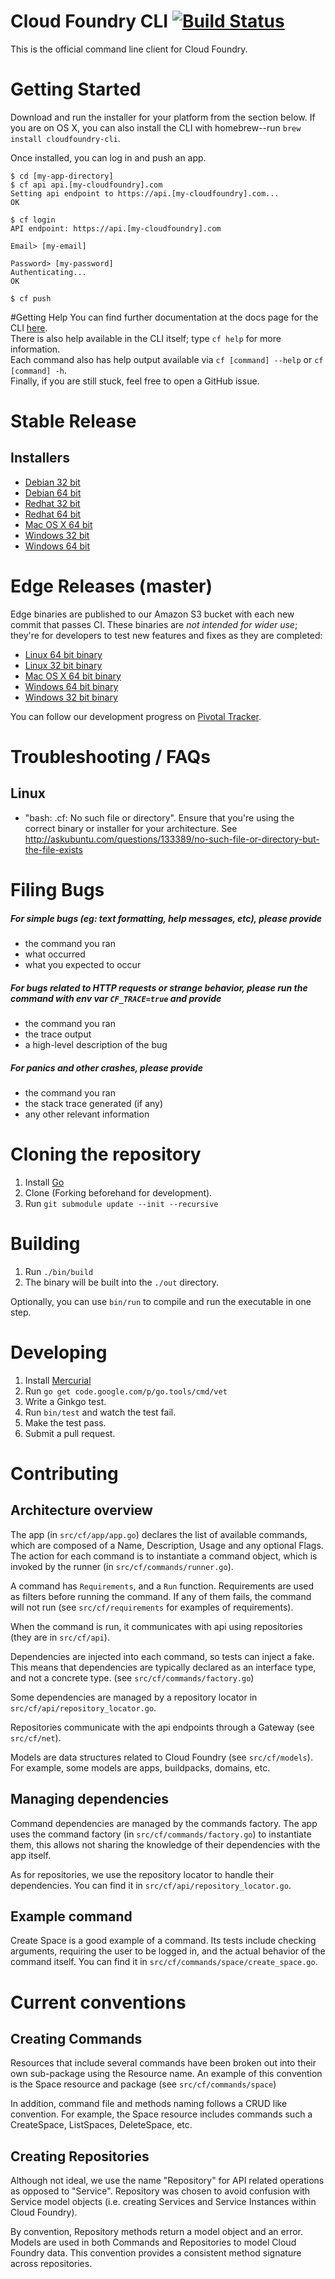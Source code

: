 Cloud Foundry CLI [![Build Status](https://travis-ci.org/cloudfoundry/cli.png?branch=master)](https://travis-ci.org/cloudfoundry/cli)
=================

This is the official command line client for Cloud Foundry.

Getting Started
===============
Download and run the installer for your platform from the section below. If you are on OS X, you can also install the CLI
with homebrew--run `brew install cloudfoundry-cli`.

Once installed, you can log in and push an app.
```
$ cd [my-app-directory]
$ cf api api.[my-cloudfoundry].com
Setting api endpoint to https://api.[my-cloudfoundry].com...
OK

$ cf login
API endpoint: https://api.[my-cloudfoundry].com

Email> [my-email]

Password> [my-password]
Authenticating...
OK

$ cf push
```
#Getting Help
You can find further documentation at the docs page for the CLI [here](http://docs.cloudfoundry.org/devguide/#cf).  
There is also help available in the CLI itself; type `cf help` for more information.  
Each command also has help output available via `cf [command] --help` or `cf [command] -h`.  
Finally, if you are still stuck, feel free to open a GitHub issue.

Stable Release
==============

Installers
----------
- [Debian 32 bit](http://go-cli.s3-website-us-east-1.amazonaws.com/releases/latest/cf-cli_i386.deb)
- [Debian 64 bit](http://go-cli.s3-website-us-east-1.amazonaws.com/releases/latest/cf-cli_amd64.deb)
- [Redhat 32 bit](http://go-cli.s3-website-us-east-1.amazonaws.com/releases/latest/cf-cli_i386.rpm)
- [Redhat 64 bit](http://go-cli.s3-website-us-east-1.amazonaws.com/releases/latest/cf-cli_amd64.rpm)
- [Mac OS X 64 bit](http://go-cli.s3-website-us-east-1.amazonaws.com/releases/latest/installer-osx-amd64.pkg)
- [Windows 32 bit](http://go-cli.s3-website-us-east-1.amazonaws.com/releases/latest/installer-windows-386.zip)
- [Windows 64 bit](http://go-cli.s3-website-us-east-1.amazonaws.com/releases/latest/installer-windows-amd64.zip)

Edge Releases (master)
======================

Edge binaries are published to our Amazon S3 bucket with each new commit that passes CI.
These binaries are *not intended for wider use*; they're for developers to test new features and fixes as they are completed:

- [Linux 64 bit binary](http://go-cli.s3.amazonaws.com/master/cf-linux-amd64.tgz)
- [Linux 32 bit binary](http://go-cli.s3.amazonaws.com/master/cf-linux-386.tgz)
- [Mac OS X 64 bit binary](http://go-cli.s3.amazonaws.com/master/cf-darwin-amd64.tgz)
- [Windows 64 bit binary](http://go-cli.s3.amazonaws.com/master/cf-windows-amd64.zip)
- [Windows 32 bit binary](http://go-cli.s3.amazonaws.com/master/cf-windows-386.zip)

You can follow our development progress on [Pivotal Tracker](https://www.pivotaltracker.com/s/projects/892938).

Troubleshooting / FAQs
======================

Linux
-----
* "bash: .cf: No such file or directory". Ensure that you're using the correct binary or installer for your architecture. See http://askubuntu.com/questions/133389/no-such-file-or-directory-but-the-file-exists

Filing Bugs
===========

##### For simple bugs (eg: text formatting, help messages, etc), please provide

- the command you ran
- what occurred
- what you expected to occur

##### For bugs related to HTTP requests or strange behavior, please run the command with env var `CF_TRACE=true` and provide

- the command you ran
- the trace output
- a high-level description of the bug

##### For panics and other crashes, please provide

- the command you ran
- the stack trace generated (if any)
- any other relevant information

Cloning the repository
======================

1. Install [Go](http://golang.org)
1. Clone (Forking beforehand for development).
1. Run `git submodule update --init --recursive`

Building
=======

1. Run `./bin/build`
1. The binary will be built into the `./out` directory.

Optionally, you can use `bin/run` to compile and run the executable in one step.

Developing
==========

1. Install [Mercurial](http://mercurial.selenic.com/)
1. Run `go get code.google.com/p/go.tools/cmd/vet`
1. Write a Ginkgo test.
1. Run `bin/test` and watch the test fail.
1. Make the test pass.
1. Submit a pull request.

Contributing
============

Architecture overview
---------------------

The app (in `src/cf/app/app.go`) declares the list of available commands, which are composed of a Name,
Description, Usage and any optional Flags. The action for each command is to instantiate a command object,
 which is invoked by the runner (in `src/cf/commands/runner.go`).

A command has `Requirements`, and a `Run` function. Requirements are used as filters before running the command.
If any of them fails, the command will not run (see `src/cf/requirements` for examples of requirements).

When the command is run, it communicates with api using repositories (they are in `src/cf/api`).

Dependencies are injected into each command, so tests can inject a fake. This means that dependencies are
typically declared as an interface type, and not a concrete type. (see `src/cf/commands/factory.go`)

Some dependencies are managed by a repository locator in `src/cf/api/repository_locator.go`.

Repositories communicate with the api endpoints through a Gateway (see `src/cf/net`).

Models are data structures related to Cloud Foundry (see `src/cf/models`). For example, some models are
apps, buildpacks, domains, etc.


Managing dependencies
---------------------

Command dependencies are managed by the commands factory. The app uses the command factory (in `src/cf/commands/factory.go`)
to instantiate them, this allows not sharing the knowledge of their dependencies with the app itself.

As for repositories, we use the repository locator to handle their dependencies. You can find it in `src/cf/api/repository_locator.go`.

Example command
---------------

Create Space is a good example of a command. Its tests include checking arguments, requiring the user
to be logged in, and the actual behavior of the command itself. You can find it in `src/cf/commands/space/create_space.go`.

Current conventions
===================

Creating Commands
-----------------

Resources that include several commands have been broken out into their own sub-package using the Resource name. An example
of this convention is the Space resource and package (see `src/cf/commands/space`)

In addition, command file and methods naming follows a CRUD like convention. For example, the Space resource includes commands
such a CreateSpace, ListSpaces, DeleteSpace, etc.

Creating Repositories
---------------------

Although not ideal, we use the name "Repository" for API related operations as opposed to "Service". Repository was chosen
to avoid confusion with Service model objects (i.e. creating Services and Service Instances within Cloud Foundry).

By convention, Repository methods return a model object and an error. Models are used in both Commands and Repositories
to model Cloud Foundry data. This convention provides a consistent method signature across repositories.
